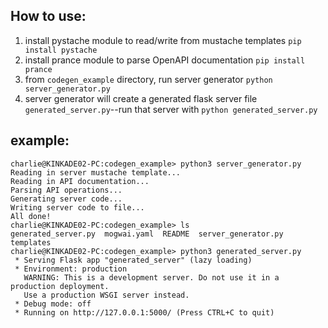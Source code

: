 ## How to use:
1. install pystache module to read/write from mustache templates `pip install pystache`
2. install prance module to parse OpenAPI documentation `pip install prance`
3. from `codegen_example` directory, run server generator `python server_generator.py`
4. server generator will create a generated flask server file `generated_server.py`--run that server with `python generated_server.py`

## example:
```
charlie@KINKADE02-PC:codegen_example> python3 server_generator.py
Reading in server mustache template...
Reading in API documentation...
Parsing API operations...
Generating server code...
Writing server code to file...
All done!
charlie@KINKADE02-PC:codegen_example> ls
generated_server.py  mogwai.yaml  README  server_generator.py  templates
charlie@KINKADE02-PC:codegen_example> python3 generated_server.py
 * Serving Flask app "generated_server" (lazy loading)
 * Environment: production
   WARNING: This is a development server. Do not use it in a production deployment.
   Use a production WSGI server instead.
 * Debug mode: off
 * Running on http://127.0.0.1:5000/ (Press CTRL+C to quit)

```